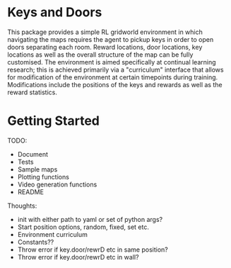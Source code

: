 # Keys and Doors

This package provides a simple RL gridworld environment in which navigating the maps requires the agent to pickup keys in order to open doors separating each room. 
Reward locations, door locations, key locations as well as the overall structure of the map can be fully customised. 
The environment is aimed specifically at continual learning research; this is achieved primarily via a "curriculum" interface that 
allows for modification of the environment at certain timepoints during training. Modifications include the positions of the keys and rewards as well as the reward statistics. 

# Getting Started

TODO:

- Document
- Tests
- Sample maps
- Plotting functions
- Video generation functions
- README

Thoughts:

- init with either path to yaml or set of python args?
- Start position options, random, fixed, set etc.
- Environment curriculum
- Constants??
- Throw error if key.door/rewrD etc in same position?
- Throw error if key.door/rewrD etc in wall?
